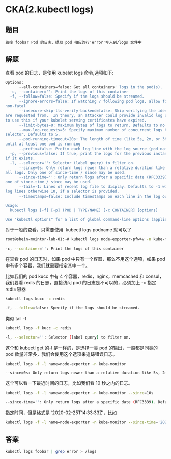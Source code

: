 # CKA(2.kubectl logs)


## 题目

```
监控 foobar Pod 的日志，提取 pod 相应的行'error'写入到/logs 文件中
```

## 解题

查看 pod 的日志，是使用 kubelet logs 命令,选项如下:

```bash
Options:
      --all-containers=false: Get all containers' logs in the pod(s).
  -c, --container='': Print the logs of this container
  -f, --follow=false: Specify if the logs should be streamed.
      --ignore-errors=false: If watching / following pod logs, allow for any errors that occur to be
non-fatal
      --insecure-skip-tls-verify-backend=false: Skip verifying the identity of the kubelet that logs
are requested from.  In theory, an attacker could provide invalid log content back. You might want
to use this if your kubelet serving certificates have expired.
      --limit-bytes=0: Maximum bytes of logs to return. Defaults to no limit.
      --max-log-requests=5: Specify maximum number of concurrent logs to follow when using by a
selector. Defaults to 5.
      --pod-running-timeout=20s: The length of time (like 5s, 2m, or 3h, higher than zero) to wait
until at least one pod is running
      --prefix=false: Prefix each log line with the log source (pod name and container name)
  -p, --previous=false: If true, print the logs for the previous instance of the container in a pod
if it exists.
  -l, --selector='': Selector (label query) to filter on.
      --since=0s: Only return logs newer than a relative duration like 5s, 2m, or 3h. Defaults to
all logs. Only one of since-time / since may be used.
      --since-time='': Only return logs after a specific date (RFC3339). Defaults to all logs. Only
one of since-time / since may be used.
      --tail=-1: Lines of recent log file to display. Defaults to -1 with no selector, showing all
log lines otherwise 10, if a selector is provided.
      --timestamps=false: Include timestamps on each line in the log output

Usage:
  kubectl logs [-f] [-p] (POD | TYPE/NAME) [-c CONTAINER] [options]

Use "kubectl options" for a list of global command-line options (applies to all commands).
```

对于一般的查看，只需要使用  kubectl logs podname 就可以了

```bash
root@shein-mointor-lab-01:~# kubectl logs node-exporter-pfw4v -n kube-monitorc
```

```bash
-c, --container='': Print the logs of this container
```

在查看 pod 的日志时，如果 pod 中只有一个容器，那么不用这个选项，如果 pod 中有多个容器，我们就需要指定其中一个。

比如我们的 pod kucc 中有 4 个容器，redis，nginx，memcached 和 consul，我们要看 redis 的日志，直接访问 pod 的日志是不可以的，必须加上 -c 指定 redis 容器

```bash
kubectl logs kucc -c redis
```

```bash
-f, --follow=false: Specify if the logs should be streamed.
```

类似 tail -f

```bash
kubectl logs -f kucc -c redis
```

```bash
-l, --selector='': Selector (label query) to filter on.
```

这个和 kubectl get 的-l 是一样的，是选择一类 pod 的输出，一般都是同类的 pod 数量非常多，我们会使用这个选项来追踪错误日志。

```bash
kubectl logs -f -l name=node-exporter -n kube-monitor
```

```bash
--since=0s: Only return logs newer than a relative duration like 5s, 2m, or 3h. Defaults to all logs. Only one of since-time / since may be used.
```

这个可以看一下最近时间的日志，比如我们看 10 秒之内的日志。

```bash
kubectl logs -f -l name=node-exporter -n kube-monitor --since=10s
```

```bash
--since-time='': Only return logs after a specific date (RFC3339). Defaults to all logs. Only one of since-time since may be used.
```

指定时间，但是格式是 ‘2020-02-25T14:33:33Z’，比如

```bash
kubectl logs -f -l name=node-exporter -n kube-monitor --since-time='2020-02-25T14:33:33Z'
```

## 答案

```bash
kubectl logs foobar | grep error > /logs
```

